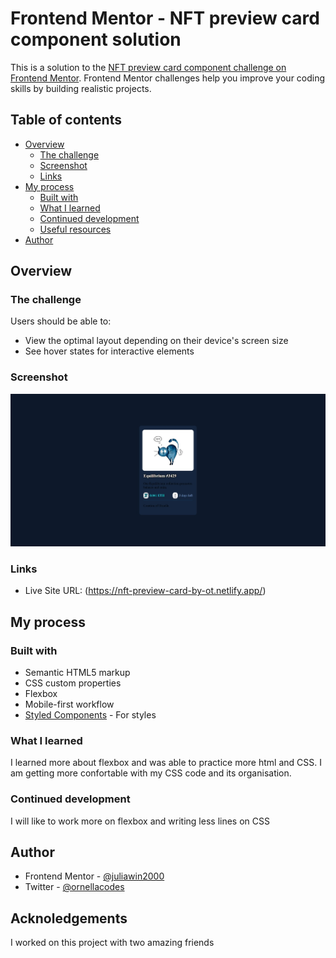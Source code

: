 # Frontend Mentor - NFT preview card component solution

This is a solution to the [NFT preview card component challenge on Frontend Mentor](https://www.frontendmentor.io/challenges/nft-preview-card-component-SbdUL_w0U). Frontend Mentor challenges help you improve your coding skills by building realistic projects. 

## Table of contents

- [Overview](#overview)
  - [The challenge](#the-challenge)
  - [Screenshot](#screenshot)
  - [Links](#links)
- [My process](#my-process)
  - [Built with](#built-with)
  - [What I learned](#what-i-learned)
  - [Continued development](#continued-development)
  - [Useful resources](#useful-resources)
- [Author](#author)



## Overview

### The challenge

Users should be able to:

- View the optimal layout depending on their device's screen size
- See hover states for interactive elements

### Screenshot

![](https://github.com/OrnellaTchinda/NFT-Preview-Card/blob/ff0af9e5e63049b3bdc91d21c6475d3eedb83360/Ornella%20NFT%20netlify.jpeg)

### Links

- Live Site URL: (https://nft-preview-card-by-ot.netlify.app/)

## My process

### Built with

- Semantic HTML5 markup
- CSS custom properties
- Flexbox
- Mobile-first workflow
- [Styled Components](https://styled-components.com/) - For styles


### What I learned

I learned more about flexbox and was able to practice more html and CSS. I am getting more confortable with my CSS code and its organisation.


### Continued development

I will like to work more on flexbox and writing less lines on CSS


## Author

- Frontend Mentor - [@juliawin2000](https://www.frontendmentor.io/profile/juliawin2000)
- Twitter - [@ornellacodes](https://www.twitter.com/ornellacodes)


## Acknoledgements
I worked on this project with two amazing friends


